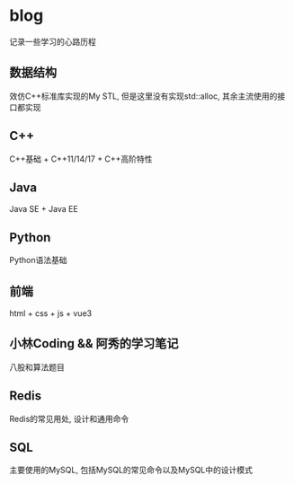 # blog

记录一些学习的心路历程

## 数据结构

效仿C++标准库实现的My STL, 但是这里没有实现std::alloc, 其余主流使用的接口都实现

## C++

C++基础 + C++11/14/17 + C++高阶特性

## Java

Java SE + Java EE

## Python

Python语法基础

## 前端

html + css + js + vue3

## 小林Coding && 阿秀的学习笔记

八股和算法题目

## Redis

Redis的常见用处, 设计和通用命令


## SQL

主要使用的MySQL, 包括MySQL的常见命令以及MySQL中的设计模式